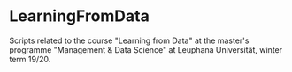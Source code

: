 # LearningFromData
Scripts related to the course "Learning from Data" at the master's programme "Management &amp; Data Science" at Leuphana Universität, winter term 19/20. 
